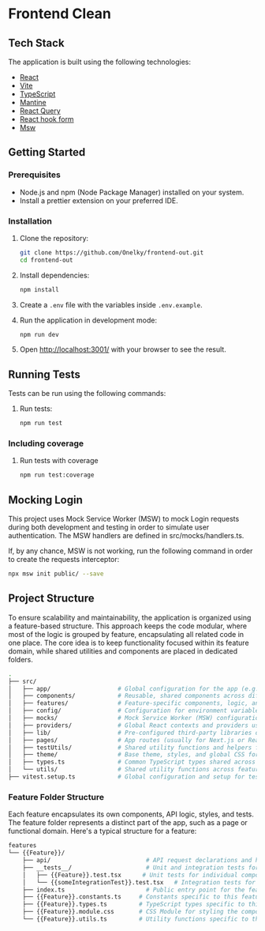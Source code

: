 # Frontend Clean

## Tech Stack

The application is built using the following technologies:

- [React](https://react.dev/)
- [Vite](https://vitest.dev/)
- [TypeScript](https://www.typescriptlang.org/)
- [Mantine](http://mantine.dev/)
- [React Query](https://tanstack.com/query/latest)
- [React hook form](https://react-hook-form.com/)
- [Msw](https://mswjs.io/)


## Getting Started

### Prerequisites

- Node.js and npm (Node Package Manager) installed on your system.
- Install a prettier extension on your preferred IDE.

### Installation

1. Clone the repository:

   ```bash
   git clone https://github.com/Onelky/frontend-out.git
   cd frontend-out
   ```

2. Install dependencies:

   ```bash
   npm install
   ```

3. Create a `.env` file with the variables inside `.env.example`.

4. Run the application in development mode:

   ```bash
   npm run dev
   ```

5. Open [http://localhost:3001/](http://localhost:3000) with your browser to see the
   result.


## Running Tests

Tests can be run using the following commands:

1. Run tests:
   ```bash
   npm run test
   ```
   
### Including coverage

1. Run tests with coverage

   ```bash
   npm run test:coverage
   ```

## Mocking Login
This project uses Mock Service Worker (MSW) to mock Login requests during both development and testing in order to simulate user authentication. The MSW handlers are defined in src/mocks/handlers.ts.

If, by any chance, MSW is not working, run the following command in order to create the requests interceptor:
```bash
npx msw init public/ --save
```



## Project Structure
To ensure scalability and maintainability, the application is organized using a feature-based structure. This approach keeps the code modular, where most of the logic is grouped by feature, encapsulating all related code in one place. 
The core idea is to keep functionality focused within its feature domain, while shared utilities and components are placed in dedicated folders.

```bash
.
├── src/
│   ├── app/                   # Global configuration for the app (e.g., app routes, global providers)
│   ├── components/            # Reusable, shared components across different features
│   ├── features/              # Feature-specific components, logic, and assets
│   ├── config/                # Configuration for environment variables and app-wide settings
│   ├── mocks/                 # Mock Service Worker (MSW) configuration and handlers for testing/mock APIs
│   ├── providers/             # Global React contexts and providers used across the app
│   ├── lib/                   # Pre-configured third-party libraries or utility exports
│   ├── pages/                 # App routes (usually for Next.js or React Router configurations)
│   ├── testUtils/             # Shared utility functions and helpers for tests
│   ├── theme/                 # Base theme, styles, and global CSS for the app
│   ├── types.ts               # Common TypeScript types shared across the application
│   └── utils/                 # Shared utility functions across features
├── vitest.setup.ts            # Global configuration and setup for tests (runs before each test)

```

### Feature Folder Structure
Each feature encapsulates its own components, API logic, styles, and tests. The feature folder represents a distinct part of the app, such as a page or functional domain. Here's a typical structure for a feature:

```bash
features
└── {{Feature}}/
    ├── api/                           # API request declarations and hooks related to this feature
    ├── __tests__/                     # Unit and integration tests for the feature
    │   ├── {{Feature}}.test.tsx      # Unit tests for individual components
    │   └── {{someIntegrationTest}}.test.tsx   # Integration tests for component interaction
    ├── index.ts                       # Public entry point for the feature, exporting all necessary parts
    ├── {{Feature}}.constants.ts     # Constants specific to this feature
    ├── {{Feature}}.types.ts         # TypeScript types specific to this feature
    ├── {{Feature}}.module.css       # CSS Module for styling the component
    └── {{Feature}}.utils.ts         # Utility functions specific to this feature
```
